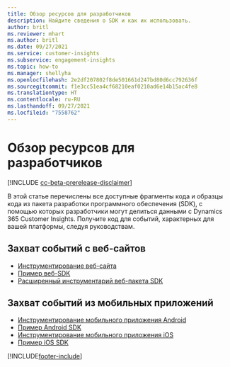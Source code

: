 ```yaml
---
title: Обзор ресурсов для разработчиков
description: Найдите сведения о SDK и как их использовать.
author: britl
ms.reviewer: mhart
ms.author: britl
ms.date: 09/27/2021
ms.service: customer-insights
ms.subservice: engagement-insights
ms.topic: how-to
ms.manager: shellyha
ms.openlocfilehash: 2e2df207802f8de501661d247bd80d6cc792636f
ms.sourcegitcommit: f1e3cc51ea4cf68210eaf0210ad6e14b15ac4fe8
ms.translationtype: HT
ms.contentlocale: ru-RU
ms.lasthandoff: 09/27/2021
ms.locfileid: "7558762"
---
```

# <a name="developer-resources-overview"></a>Обзор ресурсов для разработчиков

[!INCLUDE [cc-beta-prerelease-disclaimer](includes/cc-beta-prerelease-disclaimer.md)]

В этой статье перечислены все доступные фрагменты кода и образцы кода из пакета разработки программного обеспечения (SDK), с помощью которых разработчики могут делиться данными с Dynamics 365 Customer Insights. Получите код для событий, характерных для вашей платформы, следуя руководствам.

## <a name="capture-events-from-websites"></a>Захват событий с веб-сайтов

- [Инструментирование веб-сайта](instrument-website.md)
- [Пример веб-SDK](websdk-sample.md)
- [Расширенный инструментарий веб-пакета SDK](advanced-SDK-implementation.md)

## <a name="capture-events-from-mobile-apps"></a>Захват событий из мобильных приложений

- [Инструментирование мобильного приложения Android](get-started-android.md)
- [Пример Android SDK](androidsdk-sample.md)
- [Инструментирование мобильного приложения iOS](get-started-ios.md)
- [Пример iOS SDK](iossdk-sample.md)

[!INCLUDE[footer-include](../includes/footer-banner.md)]
